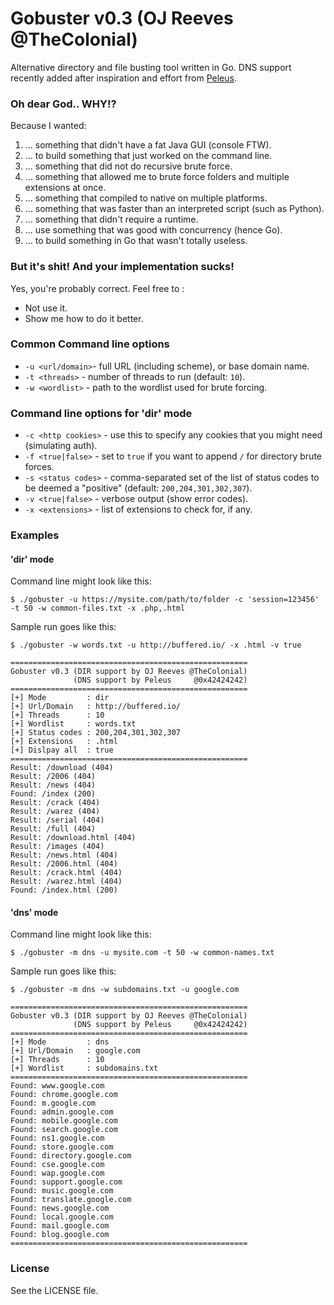 Gobuster v0.3 (OJ Reeves @TheColonial)
======================================

Alternative directory and file busting tool written in Go. DNS support recently added after inspiration and effort from [Peleus](https://twitter.com/0x42424242).

### Oh dear God.. WHY!?

Because I wanted:

1. ... something that didn't have a fat Java GUI (console FTW).
1. ... to build something that just worked on the command line.
1. ... something that did not do recursive brute force.
1. ... something that allowed me to brute force folders and multiple extensions at once.
1. ... something that compiled to native on multiple platforms.
1. ... something that was faster than an interpreted script (such as Python).
1. ... something that didn't require a runtime.
1. ... use something that was good with concurrency (hence Go).
1. ... to build something in Go that wasn't totally useless.

### But it's shit! And your implementation sucks!

Yes, you're probably correct. Feel free to :

* Not use it.
* Show me how to do it better.

### Common Command line options

* `-u <url/domain>`- full URL (including scheme), or base domain name.
* `-t <threads>`   - number of threads to run (default: `10`).
* `-w <wordlist>`  - path to the wordlist used for brute forcing.

### Command line options for 'dir' mode

* `-c <http cookies>` - use this to specify any cookies that you might need (simulating auth).
* `-f <true|false>`   - set to `true` if you want to append `/` for directory brute forces.
* `-s <status codes>` - comma-separated set of the list of status codes to be deemed a "positive" (default: `200,204,301,302,307`).
* `-v <true|false>`   - verbose output (show error codes).
* `-x <extensions>`   - list of extensions to check for, if any.

### Examples

#### 'dir' mode

Command line might look like this:
```
$ ./gobuster -u https://mysite.com/path/to/folder -c 'session=123456' -t 50 -w common-files.txt -x .php,.html
```
Sample run goes like this:
```
$ ./gobuster -w words.txt -u http://buffered.io/ -x .html -v true

=====================================================
Gobuster v0.3 (DIR support by OJ Reeves @TheColonial)
              (DNS support by Peleus     @0x42424242)
=====================================================
[+] Mode         : dir
[+] Url/Domain   : http://buffered.io/
[+] Threads      : 10
[+] Wordlist     : words.txt
[+] Status codes : 200,204,301,302,307
[+] Extensions   : .html
[+] Dislpay all  : true
=====================================================
Result: /download (404)
Result: /2006 (404)
Result: /news (404)
Found: /index (200)
Result: /crack (404)
Result: /warez (404)
Result: /serial (404)
Result: /full (404)
Result: /download.html (404)
Result: /images (404)
Result: /news.html (404)
Result: /2006.html (404)
Result: /crack.html (404)
Result: /warez.html (404)
Found: /index.html (200)
```

#### 'dns' mode

Command line might look like this:
```
$ ./gobuster -m dns -u mysite.com -t 50 -w common-names.txt
```
Sample run goes like this:
```
$ ./gobuster -m dns -w subdomains.txt -u google.com              

=====================================================
Gobuster v0.3 (DIR support by OJ Reeves @TheColonial)
              (DNS support by Peleus     @0x42424242)
=====================================================
[+] Mode         : dns
[+] Url/Domain   : google.com
[+] Threads      : 10
[+] Wordlist     : subdomains.txt
=====================================================
Found: www.google.com
Found: chrome.google.com
Found: m.google.com
Found: admin.google.com
Found: mobile.google.com
Found: search.google.com
Found: ns1.google.com
Found: store.google.com
Found: directory.google.com
Found: cse.google.com
Found: wap.google.com
Found: support.google.com
Found: music.google.com
Found: translate.google.com
Found: news.google.com
Found: local.google.com
Found: mail.google.com
Found: blog.google.com
=====================================================
```

### License

See the LICENSE file.

